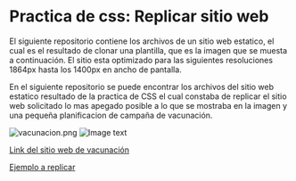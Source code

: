 # Practica de css: Replicar sitio web

El siguiente repositorio contiene los archivos de un sitio web estatico, el cual es el resultado de clonar una plantilla, que es la imagen que se muesta a continuación. El sitio esta optimizado para las siguientes resoluciones 1864px hasta los 1400px en ancho de pantalla.

En el siguiente repositorio se puede encontrar los archivos del sitio web estatico resultado de la practica de CSS el cual constaba de replicar el sitio web solicitado lo mas apegado posible a lo que se mostraba en la imagen y una pequeña planificacion de campaña de vacunación.



![vacunacion.png](img/Vacunación.jpg)
![Image text](https://github.com/zzuljs/CppLearning/blob/master/CppLearning/raw/master/Itachi.jpg)



[Link del sitio web de vacunación](https://feralram.github.io)

[Ejemplo a replicar](https://github.com/LaunchX-InnovaccionVirtual/FrontEnd-Mision/blob/main/03%20-%20CSS/practica/landingVacunación.png)
